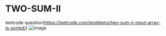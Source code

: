 # TWO-SUM-II
leetcode question(https://leetcode.com/problems/two-sum-ii-input-array-is-sorted/)
![image](https://user-images.githubusercontent.com/102652030/172684637-8e0a8ee2-8ce1-40b0-8e19-b56d40809864.png)
